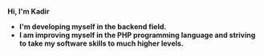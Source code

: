 **Hi, I'm Kadir**

* __I'm developing myself in the backend field.__
* __I am improving myself in the PHP programming language and striving to take my software skills to much higher levels.__ 
